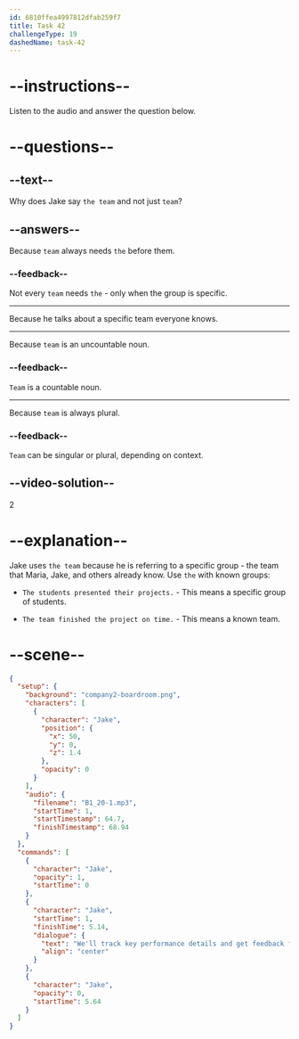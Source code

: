 ```yaml
---
id: 6810ffea4997812dfab259f7
title: Task 42
challengeType: 19
dashedName: task-42
---
```


<!-- (Audio) Jake: We'll track key performance details and get feedback from the team. -->

# --instructions--

Listen to the audio and answer the question below.

# --questions--

## --text--

Why does Jake say `the team` and not just `team`?

## --answers--

Because `team` always needs `the` before them.

### --feedback--

Not every `team` needs `the` - only when the group is specific.

---

Because he talks about a specific team everyone knows.

---

Because `team` is an uncountable noun.

### --feedback--

`Team` is a countable noun.

---

Because `team` is always plural.

### --feedback--

`Team` can be singular or plural, depending on context.

## --video-solution--

2

# --explanation--

Jake uses `the team` because he is referring to a specific group - the team that Maria, Jake, and others already know. Use `the` with known groups:

- `The students presented their projects.` - This means a specific group of students.

- `The team finished the project on time.` - This means a known team.

# --scene--

```json
{
  "setup": {
    "background": "company2-boardroom.png",
    "characters": [
      {
        "character": "Jake",
        "position": {
          "x": 50,
          "y": 0,
          "z": 1.4
        },
        "opacity": 0
      }
    ],
    "audio": {
      "filename": "B1_20-1.mp3",
      "startTime": 1,
      "startTimestamp": 64.7,
      "finishTimestamp": 68.94
    }
  },
  "commands": [
    {
      "character": "Jake",
      "opacity": 1,
      "startTime": 0
    },
    {
      "character": "Jake",
      "startTime": 1,
      "finishTime": 5.14,
      "dialogue": {
        "text": "We'll track key performance details and get feedback from the team.",
        "align": "center"
      }
    },
    {
      "character": "Jake",
      "opacity": 0,
      "startTime": 5.64
    }
  ]
}
```
